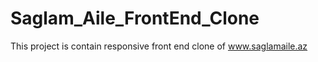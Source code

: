 # Saglam_Aile_FrontEnd_Clone
This project is contain responsive front end clone of www.saglamaile.az
